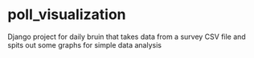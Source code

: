 poll_visualization
==================

Django project for daily bruin that takes data from a survey CSV file and spits out some graphs for simple data analysis